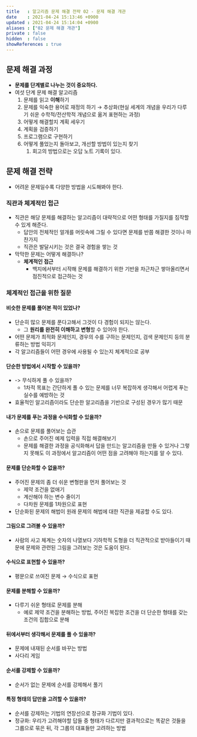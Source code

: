 ```yaml
---
title   : 알고리즘 문제 해결 전략 02 - 문제 해결 개관 
date    : 2021-04-24 15:13:46 +0900
updated : 2021-04-24 15:14:04 +0900
aliases : ["02 문제 해결 개관"]
private : false
hidden  : false
showReferences : true
---
```

## 문제 해결 과정 
- **문제를 단계별로 나누는 것이 중요하다.**
- 여섯 단계 문제 해결 알고리즘 
  1. 문제를 읽고 **이해**하기
  2. 문제를 익숙한 용어로 재정의 하기 → 추상화(현실 세계의 개념을 우리가 다루기 쉬운 수학적/전산학적 개념으로 옮겨 표현하는 과정)
  3. 어떻게 해결할지 계획 세우기
  4. 계획을 검증하기
  5. 프로그램으로 구현하기
  6. 어떻게 풀었는지 돌아보고, 개선할 방법이 있는지 찾기 
     1. 회고의 방법으로는 오답 노트 기록이 있다. 

## 문제 해결 전략 
- 어려운 문제일수록 다양한 방법을 시도해봐야 한다.  

### 직관과 체계적인 접근
- 직관은 해당 문제를 해결하는 알고리즘이 대략적으로 어떤 형태를 가질지를 짐작할 수 있게 해준다.  
  - 답안의 전체적인 얼개를 머릿속에 그릴 수 있다면 문제를 반쯤 해결한 것이나 마찬가지 
  - 직관은 발달시키는 것은 결국 경험을 쌓는 것 
- 막막한 문제는 어떻게 해결하나?
  - **체계적인 접근**
	  - 백지에서부터 시작해 문제를 해결하기 위한 기반을 차근차근 쌓아올리면서 점진적으로 접근하는 것 

### 체계적인 접근을 위한 질문 

#### 비슷한 문제를 풀어본 적이 있었나?  
- 단순히 많으 문제를 푼다고해서 그것이 다 경험이 되지는 않는다.  
	- 그 **원리를 완전히 이해하고 변형**할 수 있어야 한다. 
- 어떤 문제가 최적화 문제인지, 경우의 수를 구하는 문제인지, 검색 문제인지 등의 분류하는 방법 익히기 
- 각 알고리즘들이 어떤 경우에 사용될 수 있는지 체계적으로 공부 

#### 단순한 방법에서 시작할 수 있을까?  
- -> 무식하게 풀 수 있을까? 
	- 1차적 목표는 간단하게 풀 수 있는 문제를 너무 복잡하게 생각해서 어렵게 푸는 실수를 예방하는 것 
- 효율적인 알고리즘이라도 단순한 알고리즘을 기반으로 구성된 경우가 많기 때문 


#### 내가 문제를 푸는 과정을 수식화할 수 있을까? 
- 손으로 문제를 풀어보는 습관 
	- 손으로 주어진 예제 입력을 직접 해결해보기 
	- 문제를 해결한 과정을 공식화해서 답을 만드는 알고리즘을 만들 수 있거나 그렇지 못해도 이 과정에서 알고리즘이 어떤 점을 고려해야 하는지를 알 수 있다. 


#### 문제를 단순화할 수 없을까? 
- 주어진 문제의 좀 더 쉬운 변형판을 먼저 풀어보는 것 
	- 제약 조건을 없애기 
	- 계산해야 하는 변수 줄이기 
	- 다차원 문제를 1차원으로 표현 
- 단순화된 문제의 해법이 원래 문제의 해법에 대한 직관을 제공할 수도 있다. 

#### 그림으로 그려볼 수 있을까? 
- 사람의 사고 체계는 숫자의 나열보다 기하학적 도형을 더 직관적으로 받아들이기 때문에 문제와 관련된 그림을 그려보는 것은 도움이 된다.  

#### 수식으로 표현할 수 있을까? 
- 평문으로 쓰여진 문제 → 수식으로 표현   

#### 문제를 분해할 수 있을까? 
- 다루기 쉬운 형태로 문제를 분해
	- 예로 제약 조건을 분해하는 방법, 주어진 복잡한 조건을 더 단순한 형태를 갖는 조건의 집합으로 분해  

#### 뒤에서부터 생각해서 문제를 풀 수 있을까?  
- 문제에 내재된 순서를 바꾸는 방법 
- 사다리 게임 

#### 순서를 강제할 수 있을까? 
- 순서가 없는 문제에 순서를 강제해서 풀기 

#### 특정 형태의 답만을 고려할 수 있을까?  
- 순서를 강제하는 기법의 연장선으로 정규화 기법이 있다. 
- 정규화: 우리가 고려해야할 답들 중 형태가 다르지만 결과적으로는 똑같은 것들을 그룹으로 묶은 뒤, 각 그룹의 대표들만 고려하는 방법 